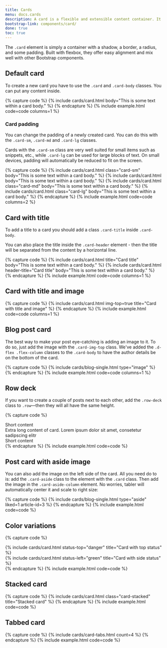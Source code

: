 ```yaml
---
title: Cards
menu: docs.cards
description: A card is a flexible and extensible content container. It includes options for headers and footers, a wide variety of content, contextual background colors, and powerful display options. 
bootstrap-link: components/card/
done: true
toc: true
---
```


The `.card` element is simply a container with a shadow, a border, a radius, and some padding. Built with flexbox, they offer easy alignment and mix well with other Bootstrap components.

## Default card

To create a new card you have to use the `.card` and `.card-body` classes. You can put any content inside. 

{% capture code %}
{% include cards/card.html body="This is some text within a card body." %}
{% endcapture %}
{% include example.html code=code columns=1 %}

### Card padding

You can change the padding of a newly created card. You can do this with the `.card-sm`, `.card-md` and `.card-lg` classes. 

Cards with the `.card-sm` class are very well suited for small items such as snippets, etc., while `.card-lg` can be used for large blocks of text. On small devices, padding will automatically be reduced to fit on the screen.

{% capture code %}
{% include cards/card.html class="card-sm" body="This is some text within a card body." %}
{% include cards/card.html body="This is some text within a card body." %}
{% include cards/card.html class="card-md" body="This is some text within a card body." %}
{% include cards/card.html class="card-lg" body="This is some text within a card body." %}
{% endcapture %}
{% include example.html code=code columns=2 %}

## Card with title

To add a title to a card you should add a class `.card-title` inside `.card-body`.

You can also place the title inside the `.card-header` element - then the title will be separated from the content by a horizontal line.

{% capture code %}
{% include cards/card.html title="Card title" body="This is some text within a card body." %}
{% include cards/card.html header-title="Card title" body="This is some text within a card body." %}
{% endcapture %}
{% include example.html code=code columns=1 %}

## Card with title and image

{% capture code %}
{% include cards/card.html img-top=true title="Card with title and image" %}
{% endcapture %}
{% include example.html code=code columns=1 %}

## Blog post card

The best way to make your post eye-catching is adding an image to it. To do so, just add the image with the `.card-img-top` class. We've added the `.d-flex .flex-column` classes to the `.card-body` to have the author details be on the bottom of the card.

{% capture code %}
{% include cards/blog-single.html type="image" %}
{% endcapture %}
{% include example.html code=code columns=1 %}

## Row deck

If you want to create a couple of posts next to each other, add the `.row-deck` class to `.row`—then they will all have the same height.

{% capture code %}
<div class="row row-deck">
    <div class="col-md-4">
        <div class="card">
            <div class="card-body">Short content</div>
        </div>
    </div>
    <div class="col-md-4">
        <div class="card">
            <div class="card-body">Extra long content of card. Lorem ipsum dolor sit amet, consetetur sadipscing elitr</div>
        </div>
    </div>
    <div class="col-md-4">
        <div class="card">
            <div class="card-body">Short content</div>
        </div>
    </div>
</div>
{% endcapture %}
{% include example.html code=code %}

## Post card with aside image

You can also add the image on the left side of the card. All you need do to is: add the `.card-aside` class to the element with the `.card` class. Then add the image in the `.card-aside-column` element. No worries, tabler will automatically center it and scale to right size:

{% capture code %}
{% include cards/blog-single.html type="aside" liked=1 article-id=3 %}
{% endcapture %}
{% include example.html code=code %}

## Color variations

{% capture code %}
<div class="row row-deck">
    <div class="col-md-6">
        {% include cards/card.html status-top="danger" title="Card with top status" %}
    </div>
    <div class="col-md-6">
        {% include cards/card.html status-left="green" title="Card with side status" %}
    </div>
</div>
{% endcapture %}
{% include example.html code=code %}

## Stacked card

{% capture code %}
{% include cards/card.html class="card-stacked" title="Stacked card" %}
{% endcapture %}
{% include example.html code=code %}

## Tabbed card

{% capture code %}
{% include cards/card-tabs.html count=4 %}
{% endcapture %}
{% include example.html code=code %}

